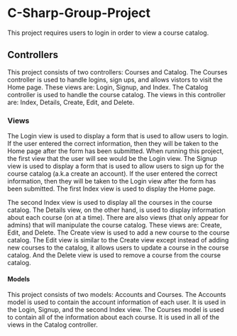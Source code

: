 # C-Sharp-Group-Project
This project requires users to login in order to view a course catalog.
## Controllers
This project consists of two controllers: Courses and Catalog. The Courses controller is used to handle logins, sign ups, and allows vistors to visit the Home page. These views are: Login, Signup, and Index. The Catalog controller is used to handle the course catalog. The views in this controller are: Index, Details, Create, Edit, and Delete.
### Views
The Login view is used to display a form that is used to allow users to login. If the user entered the correct information, then they will be taken to the Home page after the form  has been submitted. When running this project, the first view that the user will see would be the Login view. The Signup view is used to display a form that is used to allow users  to sign up for the course catalog (a.k.a create an account). If the user entered the correct information, then they will be taken to the Login view after the form has been  submitted. The first Index view is used to display the Home page.

The second Index view is used to display all the courses in the course catalog. The Details view, on the other hand, is used to display information about each course (on at a time). There are also views (that only appear for admins) that will manipulate the course catalog. These views are: Create, Edit, and Delete. The Create view is used to add a new course to the course catalog. The Edit view is similar to the Create view except instead of adding new courses to the catalog, it allows users to update a course in the course catalog. And the Delete view is used to remove a course from the course catalog.
#### Models
This project consists of two models: Accounts and Courses. The Accounts model is used to contain the account information of each user. It is used in the Login, Signup, and the second Index view. The Courses model is used to contain all of the information about each course. It is used in all of the views in the Catalog controller.
